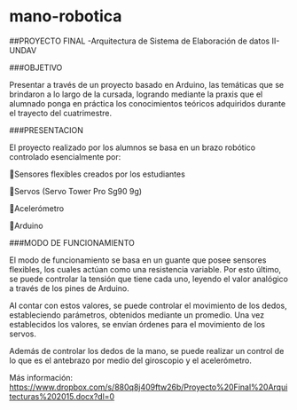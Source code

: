 # mano-robotica
##PROYECTO FINAL -Arquitectura de Sistema de Elaboración de datos II- UNDAV


###OBJETIVO 

Presentar a través de un proyecto basado en Arduino, las temáticas que se brindaron a lo largo de la cursada, 
logrando mediante la praxis que el alumnado ponga en práctica los conocimientos teóricos adquiridos durante el 
trayecto del cuatrimestre. 

###PRESENTACION  

El proyecto realizado por los alumnos se basa en un brazo robótico controlado esencialmente por: 

Sensores flexibles creados por los estudiantes 

Servos (Servo Tower Pro Sg90 9g) 

Acelerómetro 

Arduino  

###MODO DE FUNCIONAMIENTO 

El modo de funcionamiento se basa en un guante que posee sensores flexibles, los cuales actúan como  una resistencia
variable. Por esto último, se puede controlar la tensión que tiene cada uno, leyendo el valor analógico a través de
los pines de Arduino. 

Al contar con estos valores, se puede controlar el movimiento de los dedos, estableciendo parámetros, obtenidos
mediante un promedio. Una vez establecidos los valores, se envían órdenes para el movimiento de los servos.  

Además de controlar los dedos de la mano, se puede realizar un control de lo que es el antebrazo por medio del giroscopio
y el acelerómetro.


Más información: https://www.dropbox.com/s/880q8j409ftw26b/Proyecto%20Final%20Arquitecturas%202015.docx?dl=0
